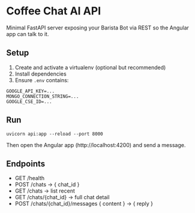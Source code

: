 # Coffee Chat AI API

Minimal FastAPI server exposing your Barista Bot via REST so the Angular app can talk to it.

## Setup

1. Create and activate a virtualenv (optional but recommended)
2. Install dependencies
3. Ensure `.env` contains:

```
GOOGLE_API_KEY=...
MONGO_CONNECTION_STRING=...
GOOGLE_CSE_ID=...
```

## Run

```
uvicorn api:app --reload --port 8000
```

Then open the Angular app (http://localhost:4200) and send a message.

## Endpoints

- GET /health
- POST /chats -> { chat_id }
- GET /chats -> list recent
- GET /chats/{chat_id} -> full chat detail
- POST /chats/{chat_id}/messages { content } -> { reply }
